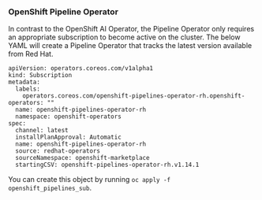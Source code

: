 ### OpenShift Pipeline Operator

In contrast to the OpenShift AI Operator, the Pipeline Operator only requires an appropriate subscription to become active on the cluster. The below YAML will create a Pipeline Operator that tracks the latest version available from Red Hat.

```
apiVersion: operators.coreos.com/v1alpha1
kind: Subscription
metadata:
  labels:
    operators.coreos.com/openshift-pipelines-operator-rh.openshift-operators: ""
  name: openshift-pipelines-operator-rh
  namespace: openshift-operators
spec:
  channel: latest
  installPlanApproval: Automatic
  name: openshift-pipelines-operator-rh
  source: redhat-operators
  sourceNamespace: openshift-marketplace
  startingCSV: openshift-pipelines-operator-rh.v1.14.1
```

You can create this object by running `oc apply -f openshift_pipelines_sub`.